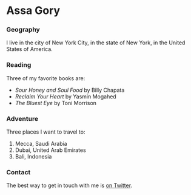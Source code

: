 # Assa Gory

### Geography

I live in the city of New York City, in the state of New York, in the United States
of America.

### Reading

Three of my favorite books are:

- *Sour Honey and Soul Food* by Billy Chapata
- *Reclaim Your Heart* by Yasmin Mogahed
- *The Bluest Eye* by Toni Morrison

### Adventure

Three places I want to travel to:

1. Mecca, Saudi Arabia
2. Dubai, United Arab Emirates
3. Bali, Indonesia

### Contact

The best way to get in touch with me is [on Twitter](https://twitter.com/agory_).
